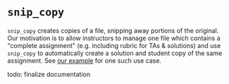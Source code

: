 # `snip_copy`

`snip_copy` creates copies of a file, snipping away portions of the original.  Our motivation is to allow instructors to manage one file which contains a "complete assignment" (e.g. including rubric for TAs & solutions) and use `snip_copy` to automatically create a solution and student copy of the same assignment.  See [our example](test/ex_hw) for one such use case.  

todo: finalize documentation